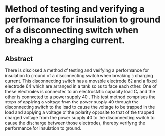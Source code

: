 # Method of testing and verifying a performance for insulation to ground of a disconnecting switch when breaking a charging current.

## Abstract
There is disclosed a method of testing and verifying a performance for insulation to ground of a disconnecting switch when breaking a charging current. This disconnecting switch has a movable electrode 62 and a fixed electrode 64 which are arranged in a tank so as to face each other. One of these electrodes is connected to an electrostatic capacity load C₁ and the other is connected to a power supply 40 . This test method comprises the steps of applying a voltage from the power supply 40 through the disconnecting switch to the load to cause the voltage to be trapped in the load and applying a voltage of the polarity opposite to that of the trapped charged voltage from the power supply 40 to the disconnecting switch to cause the discharge between those electrodes, thereby verifying the performance for insulation to ground.